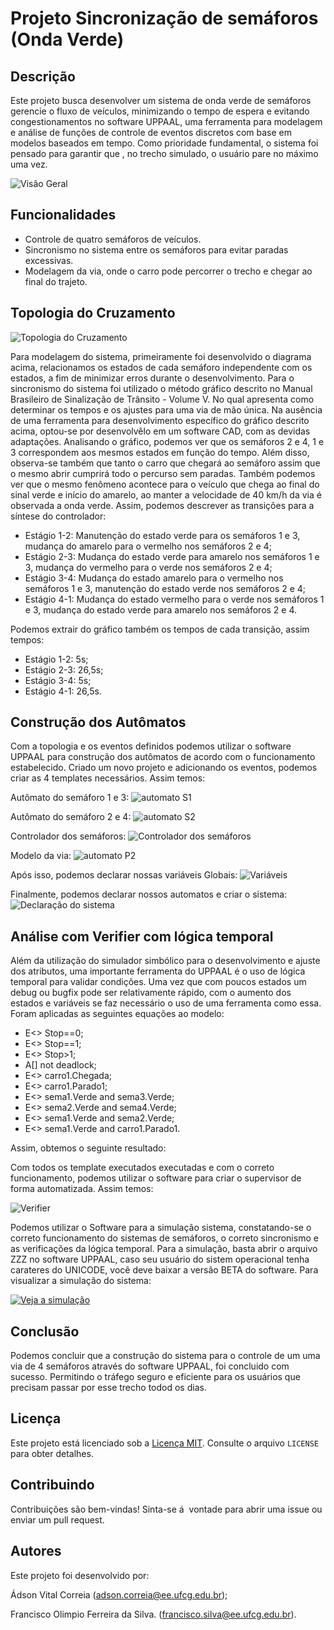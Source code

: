 # Projeto Sincronização de semáforos (Onda Verde)

## Descrição

Este projeto busca desenvolver um sistema de onda verde de semáforos gerencie o fluxo de veículos, minimizando o tempo de espera e evitando congestionamentos no software UPPAAL, uma ferramenta para modelagem e análise de funções de controle de eventos discretos com base em modelos baseados em tempo. Como prioridade fundamental, o sistema foi pensado para garantir que , no trecho simulado, o usuário pare no máximo uma vez. 

![Visão Geral](https://github.com/jhossgames/Projeto2SED/blob/main/Imagens/sistema%20geral.png?raw=true)

## Funcionalidades

- Controle de quatro semáforos de veículos.
- Sincronismo no sistema entre os semáforos para evitar paradas excessivas.
- Modelagem da via, onde o carro pode percorrer o trecho e chegar ao final do trajeto.

## Topologia do Cruzamento

![Topologia do Cruzamento](https://github.com/jhossgames/Projeto2SED/blob/main/Imagens/Grafico.png?raw=true)

  Para modelagem do sistema, primeiramente foi desenvolvido o diagrama acima, relacionamos os estados de cada semáforo independente com os estados, a fim de minimizar erros durante o desenvolvimento. Para o sincronismo do sistema foi utilizado o método gráfico descrito no Manual Brasileiro de Sinalização de Trânsito - Volume V. No qual apresenta como determinar os tempos e os ajustes para uma via de mão única. Na ausência de uma ferramenta para desenvolvimento específico do gráfico descrito acima, optou-se por desenvolvêlo em um software CAD, com as devidas adaptações.
  Analisando o gráfico, podemos ver que os semáforos 2 e 4, 1 e 3 correspondem aos mesmos estados em função do tempo. Além disso, observa-se também que tanto o carro que chegará ao semáforo assim que o mesmo abrir cumprirá todo o percurso sem paradas. Também podemos ver que o mesmo fenômeno acontece para o veículo que chega ao final do sinal verde e início do amarelo, ao manter a velocidade de 40 km/h da via é observada a onda verde.
  Assim, podemos descrever as transições para a síntese do controlador:
  - Estágio 1-2: Manutenção do estado verde para os semáforos 1 e 3, mudança do amarelo para o vermelho nos semáforos 2 e 4;
  - Estágio 2-3: Mudança do estado verde para amarelo nos semáforos 1 e 3, mudança do vermelho para o verde nos semáforos 2 e 4;
  - Estágio 3-4: Mudança do estado amarelo para o vermelho nos semáforos 1 e 3, manutenção do estado verde nos semáforos 2 e 4;
  - Estágio 4-1: Mudança do estado vermelho para o verde nos semáforos 1 e 3, mudança do estado verde para amarelo nos semáforos 2 e 4.
    
  Podemos extrair do gráfico também os tempos de cada transição, assim tempos:
  - Estágio 1-2: 5s;
  - Estágio 2-3: 26,5s;
  - Estágio 3-4: 5s;
  - Estágio 4-1: 26,5s.
      
## Construção dos Autômatos

 Com a topologia e os eventos definidos podemos utilizar o software UPPAAL para construção dos autômatos de acordo com o funcionamento estabelecido. Criado um novo projeto e adicionando os eventos, podemos criar as 4 templates necessários. Assim temos: 
 
 Autômato do semáforo 1 e 3:
 ![automato S1](https://github.com/jhossgames/Projeto2SED/blob/main/Imagens/S1.png?raw=true)
 
 
 Autômato do semáforo 2 e 4:
 ![automato S2](https://github.com/jhossgames/Projeto2SED/blob/main/Imagens/S2.png?raw=true)
 
 Controlador dos semáforos:
  ![Controlador dos semáforos](https://github.com/jhossgames/Projeto2SED/blob/main/Imagens/controlador.png?raw=true)
  
 Modelo da via:
 ![automato P2](https://github.com/jhossgames/Projeto2SED/blob/main/Imagens/via.png?raw=true)

 Após isso, podemos declarar nossas variáveis Globais:
  ![Variáveis](https://github.com/jhossgames/Projeto2SED/blob/main/Imagens/variaveis.png?raw=true)

 Finalmente, podemos declarar nossos automatos e criar o sistema:
   ![Declaração do sistema](https://github.com/jhossgames/Projeto2SED/blob/main/Imagens/sistema.png?raw=true)


## Análise com Verifier com lógica temporal
  Além da utilização do simulador simbólico para o desenvolvimento e ajuste dos atributos, uma importante ferramenta do UPPAAL é o uso de lógica temporal para validar condições. Uma vez que com poucos estados um debug ou bugfix pode ser relativamente rápido, com o aumento dos estados e variáveis se faz necessário o uso de uma ferramenta como essa.
  Foram aplicadas as seguintes equações ao modelo:
  - E<> Stop==0;
  - E<> Stop==1;
  - E<> Stop>1;
  - A[] not deadlock;
  - E<>  carro1.Chegada;
  - E<>  carro1.Parado1;
  - E<>  sema1.Verde and sema3.Verde;
  - E<>  sema2.Verde and sema4.Verde;
  - E<>  sema1.Verde and sema2.Verde;
  - E<>  sema1.Verde and carro1.Parado1.

Assim, obtemos o seguinte resultado:
  
  Com todos os template executados executadas e com o correto funcionamento, podemos utilizar o software para criar o supervisor de forma automatizada. Assim temos:
  
![Verifier](https://github.com/jhossgames/Projeto2SED/blob/main/Imagens/Verifier.png?raw=true)

  Podemos utilizar o Software para a simulação sistema, constatando-se o correto funcionamento do sistemas de semáforos, o correto sincronismo e as verificações da lógica temporal.
  Para a simulação, basta abrir o arquivo ZZZ no software UPPAAL, caso seu usuário do sistem operacional tenha carateres do UNICODE, você deve baixar a versão BETA do software.
  Para visualizar a simulação do sistema:

  [![Veja a simulação](https://i.imgur.com/XllV2DE.png)](https://youtu.be/ni8EY2Vam8o)

## Conclusão
  Podemos concluir que a construção do sistema para o controle de um uma via de 4 semáforos através do software UPPAAL, foi concluido com sucesso. Permitindo o tráfego seguro e eficiente para os usuários que precisam passar por esse trecho todod os dias.
## Licença

Este projeto está licenciado sob a [Licença MIT](LICENSE). Consulte o arquivo `LICENSE` para obter detalhes.

## Contribuindo

Contribuições são bem-vindas! Sinta-se á  vontade para abrir uma issue ou enviar um pull request.


## Autores

Este projeto foi desenvolvido por:


Ádson Vital Correia (adson.correia@ee.ufcg.edu.br); 

Francisco Olimpio Ferreira da Silva. (francisco.silva@ee.ufcg.edu.br).
